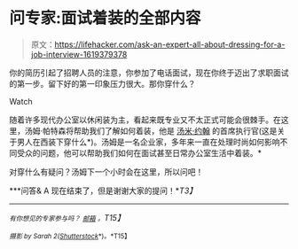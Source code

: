 # 问专家:面试着装的全部内容

> 原文：<https://lifehacker.com/ask-an-expert-all-about-dressing-for-a-job-interview-1619379378>

你的简历引起了招聘人员的注意，你参加了电话面试，现在你终于迈出了求职面试的第一步。留下好的第一印象压力很大。那你穿什么？

Watch

随着许多现代办公室以休闲装为主，看起来既专业又不太正式可能会很棘手。在这里，汤姆·帕特森将帮助我们了解如何着装，他是 [汤米·约翰](https://www.tommyjohn.com/) 的首席执行官(这是关于男人在西装下穿什么*)。汤姆是一名企业家，多年来一直在处理时尚如何影响不同受众的问题，他可以帮助我们如何在面试甚至日常办公室生活中着装。*

对穿什么有疑问？汤姆下一个小时会在这里，所以问吧！

***问答& A 现在结束了，但是谢谢大家的提问！**T3】*

* * *

*<small>有你想见的专家参与吗？</small>* [*<small>邮箱</small>*](mailto:andy@lifehacker.com) *<small>。</small>T15】*

<small>*摄影 by Sarah 2(*</small>[<small>*Shutterstock*</small>](http://www.shutterstock.com/pic.mhtml?id=174385544&src=id)<small>*)。*T15】</small>